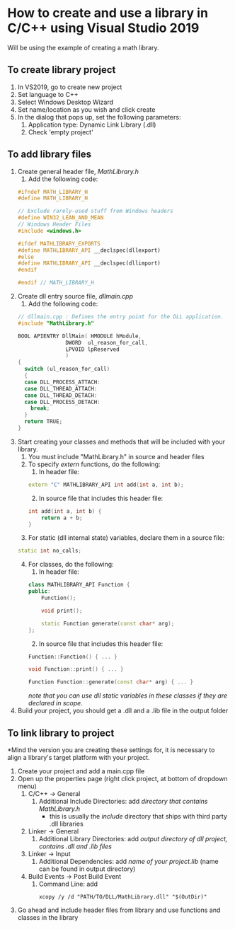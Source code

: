 # How to create and use a library in C/C++ using Visual Studio 2019

Will be using the example of creating a math library.

## To create library project
1. In VS2019, go to create new project
2. Set language to C++
3. Select Windows Desktop Wizard
4. Set name/location as you wish and click create
5. In the dialog that pops up, set the following parameters:
    1. Application type: Dynamic Link Library (.dll)
    2. Check 'empty project'

## To add library files
1. Create general header file, *MathLibrary.h*
	1. Add the following code:
	```c++
    #ifndef MATH_LIBRARY_H
    #define MATH_LIBRARY_H

	// Exclude rarely-used stuff from Windows headers
    #define WIN32_LEAN_AND_MEAN
    // Windows Header Files
    #include <windows.h>

    #ifdef MATHLIBRARY_EXPORTS
    #define MATHLIBRARY_API __declspec(dllexport)
    #else
    #define MATHLIBRARY_API __declspec(dllimport)
    #endif

    #endif // MATH_LIBRARY_H
    ```
2. Create dll entry source file, *dllmain.cpp*
	1. Add the following code:
	```c++
    // dllmain.cpp : Defines the entry point for the DLL application.
    #include "MathLibrary.h"

    BOOL APIENTRY DllMain( HMODULE hModule,
    			   DWORD  ul_reason_for_call,
    			   LPVOID lpReserved
    			   )
    {
      switch (ul_reason_for_call)
      {
      case DLL_PROCESS_ATTACH:
      case DLL_THREAD_ATTACH:
      case DLL_THREAD_DETACH:
      case DLL_PROCESS_DETACH:
      	break;
      }
      return TRUE;
    }
    ```
3. Start creating your classes and methods that will be included with your library.
	1. You must include "MathLibrary.h" in source and header files
	2. To specify *extern* functions, do the following:
		1. In header file:
        ```c++
        extern "C" MATHLIBRARY_API int add(int a, int b);
        ```
        2. In source file that includes this header file:
        ```c++
        int add(int a, int b) {
        	return a + b;
        }
        ```
	3. For static (dll internal state) variables, declare them in a source file:
	```c++
    static int no_calls;
    ```
    4. For classes, do the following:
    	1. In header file:
    	```c++
        class MATHLIBRARY_API Function {
        public:
            Function();

            void print();

            static Function generate(const char* arg);
        };
        ```
        2. In source file that includes this header file:
        ```c++
        Function::Function() { ... }
        
        void Function::print() { ... }
        
        Function Function::generate(const char* arg) { ... }
        ```
        *note that you can use dll static variables in these classes if they are declared in
        scope.*
5. Build your project, you should get a .dll and a .lib file in the output folder
        
## To link library to project
*Mind the version you are creating these settings for, it is necessary to align a library's target platform with your project.
1. Create your project and add a main.cpp file
2. Open up the properties page (right click project, at bottom of dropdown menu)
	1. C/C++ -> General
		1. Additional Include Directories:
			add *directory that contains MathLibrary.h*
            * this is usually the *include* directory that ships with third party .dll libraries
    2. Linker -> General
    	1. Additional Library Directories:
    		add *output directory of dll project, contains .dll and .lib files*
   	2. Linker -> Input
   		1. Additional Dependencies:
   			add *name of your project.lib* (name can be found in output directory)
	3. Build Events -> Post Build Event
		1. Command Line:
			add 
			```
			xcopy /y /d "PATH/TO/DLL/MathLibrary.dll" "$(OutDir)"
			```
3. Go ahead and include header files from library and use functions and classes in the library
